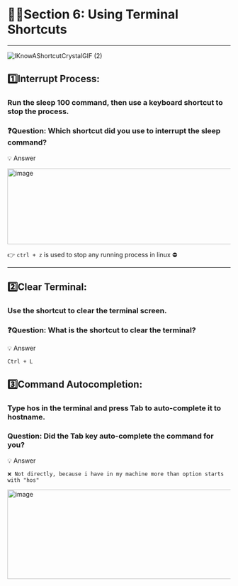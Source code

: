 # 🧑‍💻Section 6: Using Terminal Shortcuts
---
![IKnowAShortcutCrystalGIF (2)](https://github.com/user-attachments/assets/51778614-1421-48aa-9ae5-65c76e76fbed)

## 1️⃣Interrupt Process:

### Run the sleep 100 command, then use a keyboard shortcut to stop the process.
### ❓Question: Which shortcut did you use to interrupt the sleep command?

💡 Answer

<img width="777" height="171" alt="image" src="https://github.com/user-attachments/assets/42726d30-1de3-435d-a5bd-ff14a045c5ab" />

👉 `ctrl + z` is used to stop any running process in linux ⛔

---

## 2️⃣Clear Terminal:

### Use the shortcut to clear the terminal screen.
### ❓Question: What is the shortcut to clear the terminal?

💡 Answer

```bash
Ctrl + L
```

## 3️⃣Command Autocompletion:

### Type hos in the terminal and press Tab to auto-complete it to hostname.
### Question: Did the Tab key auto-complete the command for you?
💡 Answer
```
❌ Not directly, because i have in my machine more than option starts with "hos"
```
<img width="843" height="202" alt="image" src="https://github.com/user-attachments/assets/1b60920d-bb1b-4990-be49-7d08b0d8504f" />


